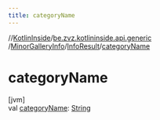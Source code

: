 ```yaml
---
title: categoryName
---
```

//[KotlinInside](../../../../index.html)/[be.zvz.kotlininside.api.generic](../../index.html)
/[MinorGalleryInfo](../index.html)/[InfoResult](index.html)/[categoryName](category-name.html)

# categoryName

[jvm]\
val [categoryName](category-name.html): [String](https://kotlinlang.org/api/latest/jvm/stdlib/kotlin/-string/index.html)




